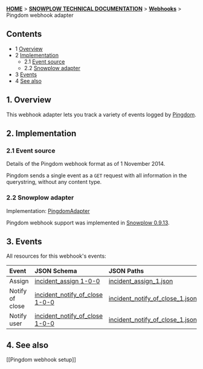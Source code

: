 <a name="top" />

[**HOME**](Home) > [**SNOWPLOW TECHNICAL DOCUMENTATION**](Snowplow-technical-documentation) > [**Webhooks**](Webhooks) > Pingdom webhook adapter

## Contents

- 1 [Overview](#overview)
- 2 [Implementation](#implementation)
  - 2.1 [Event source](#source)
  - 2.2 [Snowplow adapter](#adapter)
- 3 [Events](#events)
- 4 [See also](#see-also)

<a name="overview" />

## 1. Overview

This webhook adapter lets you track a variety of events logged by [Pingdom][pingdom-website].

<a name="implementation" />

## 2. Implementation

<a name="source" />

### 2.1 Event source

Details of the Pingdom webhook format as of 1 November 2014.

Pingdom sends a single event as a `GET` request with all information in the querystring, without any content type.

<a name="adapter" />

### 2.2 Snowplow adapter

Implementation: [PingdomAdapter][pingdom-adapter]

Pingdom webhook support was implemented in [Snowplow 0.9.13][snowplow-0.9.13].

<a name="events" />

## 3. Events

All resources for this webhook's events:

| **Event**      | **JSON Schema**                                  | **JSON Paths**                                    | **Redshift Table**                                     |
|:---------------|:-------------------------------------------------|:--------------------------------------------------|:-------------------------------------------------------|
| Assign          | [incident_assign 1-0-0][assign-json-schema]         | [incident_assign_1.json][assign-json-paths]         | [com_pingdom_incident_assign_1.sql][assign-sql]         |
| Notify of close | [incident_notify_of_close 1-0-0][close-json-schema] | [incident_notify_of_close_1.json][close-json-paths] | [com_pingdom_incident_notify_of_close_1.sql][close-sql] |
| Notify user | [incident_notify_of_close 1-0-0][notify-json-schema] | [incident_notify_of_close_1.json][notify-json-paths] | [com_pingdom_incident_notify_of_close_1.sql][notify-sql] |

<a name="see-also" />

## 4. See also

[[Pingdom webhook setup]]

[pingdom-website]: https://www.pingdom.com/
[pingdom-adapter]: https://github.com/snowplow/snowplow/blob/master/3-enrich/scala-common-enrich/src/main/scala/com.snowplowanalytics.snowplow.enrich/common/adapters/registry/PingdomAdapter.scala
[snowplow-0.9.13]: https://github.com/snowplow/snowplow/releases/tag/0.9.13

[assign-json-schema]: https://github.com/snowplow/iglu-central/tree/master/schemas/com.pingdom/incident_assign/jsonschema/1-0-0
[assign-json-paths]: https://github.com/snowplow/iglu-central/blob/master/jsonpaths/com.pingdom/incident_assign_1.json
[assign-sql]: https://github.com/snowplow/iglu-central/blob/master/sql/com.pingdom/incident_assign_1.sql

[close-json-schema]: https://github.com/snowplow/iglu-central/tree/master/schemas/com.pingdom/incident_notify_of_close/jsonschema/1-0-0
[close-json-paths]: https://github.com/snowplow/iglu-central/blob/master/sql/com.pingdom/incident_notify_of_close_1.sql
[close-sql]: https://github.com/snowplow/iglu-central/blob/master/sql/com.pingdom/incident_notify_of_close_1.sql

[notify-json-schema]: https://github.com/snowplow/iglu-central/blob/master/schemas/com.pingdom/incident_notify_user/jsonschema/1-0-0
[notify-json-paths]: https://github.com/snowplow/iglu-central/blob/master/jsonpaths/com.pingdom/incident_notify_user_1.json
[notify-sql]: https://github.com/snowplow/iglu-central/blob/master/sql/com.pingdom/incident_notify_user_1.sql
